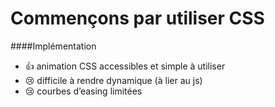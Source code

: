 Commençons par utiliser CSS
===========================

####Implémentation

+ 👍 animation CSS accessibles et simple à utiliser
+ 😢 difficile à rendre dynamique (à lier au js)
+ 😢 courbes d’easing limitées